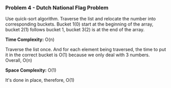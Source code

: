 ### Problem 4 - Dutch National Flag Problem

Use quick-sort algorithm. Traverse the list and relocate the number into corresponding buckets. Bucket 1(0) start at the beginning of the array, bucket 2(1) follows bucket 1, bucket 3(2) is at the end of the array.

**Time Complexity:** O(n)

Traverse the list once. And for each element being traversed, the time to put it in the correct bucket is O(1) because we only deal with 3 numbers. Overall, O(n)

**Space Complexity:** O(1)

It's done in place, therefore, O(1)
